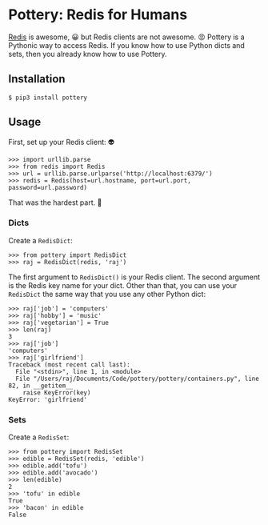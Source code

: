 # Pottery: Redis for Humans

[Redis](http://redis.io/) is awesome, :grinning: but Redis clients are not awesome. :rage:  Pottery is a Pythonic way to access Redis.  If you know how to use Python dicts and sets, then you already know how to use Pottery.

## Installation

    $ pip3 install pottery

## Usage

First, set up your Redis client: :alien:

    >>> import urllib.parse
    >>> from redis import Redis
    >>> url = urllib.parse.urlparse('http://localhost:6379/')
    >>> redis = Redis(host=url.hostname, port=url.port, password=url.password)

That was the hardest part.  :grimacing:

### Dicts

Create a `RedisDict`:

    >>> from pottery import RedisDict
    >>> raj = RedisDict(redis, 'raj')

The first argument to `RedisDict()` is your Redis client.  The second argument is the Redis key name for your dict.  Other than that, you can use your `RedisDict` the same way that you use any other Python dict:

    >>> raj['job'] = 'computers'
    >>> raj['hobby'] = 'music'
    >>> raj['vegetarian'] = True
    >>> len(raj)
    3
    >>> raj['job']
    'computers'
    >>> raj['girlfriend']
    Traceback (most recent call last):
      File "<stdin>", line 1, in <module>
      File "/Users/raj/Documents/Code/pottery/pottery/containers.py", line 82, in __getitem__
        raise KeyError(key)
    KeyError: 'girlfriend'

### Sets

Create a `RedisSet`:

    >>> from pottery import RedisSet
    >>> edible = RedisSet(redis, 'edible')
    >>> edible.add('tofu')
    >>> edible.add('avocado')
    >>> len(edible)
    2
    >>> 'tofu' in edible
    True
    >>> 'bacon' in edible
    False
